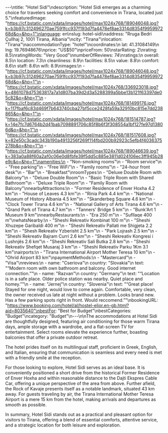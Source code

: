 ---\ntitle: "Hotel Sidi"\ndescription: "Hotel Sidi emerges as a charming choice for travelers seeking comfort and convenience in Tirana, located just 5."\nfeaturedImage: "https://cf.bstatic.com/xdata/images/hotel/max1024x768/189046048.jpg?k=b3b97c312496270ae7591fcc937f193d7fa4478ef8ae3314d8354f995997268d&o=&hp=1"\nlanguage: en\nslug: hotel-sidi\naddress: "Rruga Bedri Çullhaj 2, 1001 Tirana, Albania"\ncity: "Tirana"\nlocation: "Tirana"\naccommodationType: "hotel"\ncoordinates:\n  lat: 41.31084149\n  lng: 19.76948676\nprice: "US$50"\npriceFrom: 50\nstarRating: 2\nrating: 8.5\nratingWords: "Very Good"\nnumberOfReviews: 74\nratings:\n  overall: 8.5\n  location: 7.3\n  cleanliness: 8.9\n  facilities: 8.5\n  value: 8.8\n  comfort: 8.6\n  staff: 8.6\n  wifi: 8.9\nimages:\n  - "https://cf.bstatic.com/xdata/images/hotel/max1024x768/189046048.jpg?k=b3b97c312496270ae7591fcc937f193d7fa4478ef8ae3314d8354f995997268d&o=&hp=1"\n  - "https://cf.bstatic.com/xdata/images/hotel/max1024x768/336923018.jpg?k=4861078d75363817a7a1d807ba39d2d3a5288399a5bbe13b121f63397de05c82&o=&hp=1"\n  - "https://cf.bstatic.com/xdata/images/hotel/max1024x768/181499176.jpg?k=117fbaf6c83d469f7b643740cba27bf5cce2428fa59a32910bc815e7dd238865&o=&hp=1"\n  - "https://cf.bstatic.com/xdata/images/hotel/max1024x768/181514787.jpg?k=14e7fc7d6764b2d41bab7098891706c85f8b6f3f308554a1bf127fe97d13806d&o=&hp=1"\n  - "https://cf.bstatic.com/xdata/images/hotel/max1024x768/181517608.jpg?k=82e50c3cadc343b190a4913256f269f114fbd200b92923c5efb4f4036375278b&o=&hp=1"\n  - "https://cf.bstatic.com/xdata/images/hotel/max1024x768/189046639.jpg?k=383a0a88f60a2af0c06e0d8fbfe39f5dd5c885e3811d024106ec3ff945b28e9c&o=&hp=1"\namenities:\n  - "Non-smoking rooms"\n  - "Room service"\n  - "Free parking"\n  - "Free WiFi"\n  - "Family rooms"\n  - "24-hour front desk"\n  - "Bar"\n  - "Breakfast"\nroomTypes:\n  - "Deluxe Double Room with Balcony"\n  - "Deluxe Double Room"\n  - "Basic Triple Room with Shared Bathroom"\n  - "Deluxe Triple Room"\n  - "Family Room with Balcony"\nnearbyAttractions:\n  - "Former Residence of Enver Hoxha 4.2 km"\n  - "House of Leaves 4.3 km"\n  - "Rinia Park 4.4 km"\n  - "National Museum of History Albania 4.5 km"\n  - "Skanderbeg Square 4.6 km"\n  - "Clock Tower Tirana 4.6 km"\n  - "National Gallery of Arts Tirana 4.6 km"\n  - "Grand Park of Tirana 4.7 km"\n  - "Tanners' Bridge 5 km"\n  - "Bunk'Art 1 Museum 9 km"\nnearbyRestaurants:\n  - "Era 250 m"\n  - "Sufllaqe 400 m"\nwhatsNearby:\n  - "Sheshi Rekreativ Kombinat 100 m"\n  - "Sheshi Xhuzepe Garibaldi 400 m"\n  - "Sheshi Rekreativ Pallati me Shigjeta 2.2 km"\n  - "Shesh Rekreativ Yzberisht 2.5 km"\n  - "Park Lojrash 2.5 km"\n  - "Sheshi Rekreativ Bajram Curri 2.6 km"\n  - "Sheshi Rekreativ Kongresi i Lushnjës 2.6 km"\n  - "Sheshi Rekreativ Sali Butka 2.8 km"\n  - "Sheshi Rekreativ Shefqet Musaraj 3 km"\n  - "Sheshi Rekreativ Parku 1Km 3.1 km"\nairports:\n  - "Tirana International Airport Mother Teresa 10 km"\n  - "Ohrid Airport 83 km"\npaymentMethods:\n  - "Mastercard"\n  - "Visa"\nreviews:\n  - name: "Cseriova"\n    country: "Slovakia"\n    text: "“Modern room with own bathroom and balcony. Good internet connection.”"\n  - name: "Razvan"\n    country: "Germany"\n    text: "“Location is in a safe place. Older police station was nearby. Quiet place and homey.”"\n  - name: "Jernej"\n    country: "Slovenia"\n    text: "“Great place! Stayed for one night, would love to come again. Comfortable, very clean, the owner received us late at night without a problem. Looks brand new. Has a few parking spots right in front. Would reccomend.”"\nbookingURL: "https://www.booking.com/hotel/al/hostel-elior.en-gb.html?aid=8035640"\nbestFor: "Best for Budget"\nbestCategories: "Budget"\ncategory: "Budget"\n---\n\nThe accommodations at Hotel Sidi are thoughtfully designed, featuring air conditioning for those warm Tirana days, ample storage with a wardrobe, and a flat-screen TV for entertainment. Select rooms elevate the experience further, boasting balconies that offer a private outdoor retreat.

The hotel prides itself on its multilingual staff, proficient in Greek, English, and Italian, ensuring that communication is seamless and every need is met with a friendly smile at the reception.

For those looking to explore, Hotel Sidi serves as an ideal base. It is conveniently positioned a short drive from the historical Former Residence of Enver Hoxha and within reasonable distance to the Dajti Ekspres Cable Car, offering a unique perspective of the area from above. Further afield, the Rock of Kavaje presents itself as a notable landmark, situated 43 km away. For guests traveling by air, the Tirana International Mother Teresa Airport is a mere 15 km from the hotel, making arrivals and departures as smooth as possible.

In summary, Hotel Sidi stands out as a practical and pleasant option for visitors to Tirana, offering a blend of essential comforts, attentive service, and a strategic location for both leisure and exploration.
